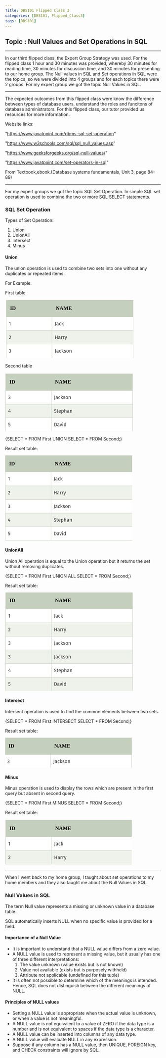 ```yaml
---
Title: DBS101 Flipped Class 3
categories: [DBS101, Flipped_Class3]
tags: [DBS101]
---
```


## Topic : Null Values and Set Operations in SQL
----

In our third flipped class, the Expert Group Strategy was used. For the flipped class 1 hour and 30 minutes was provided, whereby 30 minutes for reading time, 30 minutes for discussion time, and 30 minutes for presenting to our home group. 
The Null values in SQL and Set operations in SQL were the topics, so we were divided into 4 groups and for each topics there were 2 groups. 
For my expert group we got the topic Null Values in SQL. 

---
The  expected outcomes from this flipped class were know the difference between types of database users, understand the roles and funcitons of database administrators.
For this flipped class, our tutor provided us resources for more information.

Website links:

"https://www.javatpoint.com/dbms-sql-set-operation"

"https://www.w3schools.com/sql/sql_null_values.asp"

"https://www.geeksforgeeks.org/sql-null-values/"

"https://www.javatpoint.com/set-operators-in-sql"

From Textbook,ebook.(Database systems fundamentals, Unit 3, page 84-89)

---
For my expert groups we got the topic SQL Set Operation. In simple SQL set operation is used to combine the two or more SQL SELECT statements.

### SQL Set Operation

Types of Set Operation:

1. Union
2. UnionAll
3. Intersect
4. Minus

#### Union
The union operation is used to combine two sets into one without any duplicates or repeated items.
 
For Example:

First table

![alt text](../image/union1.png)

Second table

![alt text](../image/union2.png)

{SELECT * FROM First UNION SELECT * FROM Second;}

Result set table:

![alt text](../image/unionResult.png)


#### UnionAll
Union All operation is equal to the Union operation but it returns the set without removing duplicates.

{SELECT * FROM First UNION ALL SELECT * FROM Second;}

Result set table:

![alt text](../image/unionAll.png)

#### Intersect
Intersect operation is used to find the common elements between two sets. 

{SELECT * FROM First INTERSECT SELECT * FROM Second;}

Result set table:

![alt text](../image/intersect.png)

#### Minus 
Minus operation is used to display the rows which are present in the first query but absent in second query.

{SELECT * FROM First MINUS SELECT * FROM Second;}

Result set table:

![alt text](../image/minus.png)

---
When I went back to my home group, I taught about set operations to my home members and they also taught me about the Null Values in SQL.

### Null Values in SQL

The term Null value represents a missing or unknown value in a database table. 

SQL automatically inserts NULL when no specific value is provided for a field.

#### Importance of a Null Value
* It is important to understand that a NULL value differs from a zero value.
* A NULL value is used to represent a missing value, but it usually has one of three different interpretations: 
  1. The value unknown (value exists but is not known)
  2. Value not available (exists but is purposely withheld)
  3. Attribute not applicable (undefined for this tuple)
* It is often not possible to determine which of the meanings is intended. Hence, SQL does not distinguish between the different meanings of NULL.

#### Principles of NULL values
* Setting a NULL value is appropriate when the actual value is unknown, or when a value is not meaningful.
* A NULL value is not equivalent to a value of ZERO if the data type is a number and is not equivalent to spaces if the data type is a character.
* A NULL value can be inserted into columns of any data type.
* A NULL value will evaluate NULL in any expression.
* Suppose if any column has a NULL value, then UNIQUE, FOREIGN key, and CHECK constraints will ignore by SQL.